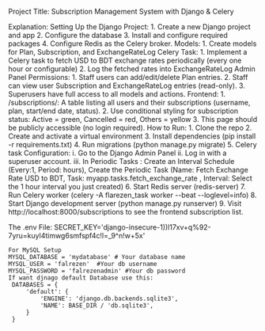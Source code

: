 Project Title: Subscription Management System with Django & Celery

Explanation:
Setting Up the Django Project:
    1. Create a new Django project and app
    2. Configure the database
    3. Install and configure required packages
    4. Configure Redis as the Celery broker.
Models: 
    1. Create models for Plan, Subscription, and ExchangeRateLog
Celery Task:
    1. Implement a Celery task to fetch USD to BDT exchange rates periodically (every one hour or configurable)
    2. Log the fetched rates into ExchangeRateLog
Admin Panel Permissions:
    1. Staff users can add/edit/delete Plan entries.
    2. Staff can view user Subscription and ExchangeRateLog entries (read-only).
    3. Superusers have full access to all models and actions.
Frontend:
    1. /subscriptions/: A table listing all users and their subscriptions (username, plan, start/end date, status).
    2. Use conditional styling for subscription status: Active = green, Cancelled = red, Others = yellow
    3. This page should be publicly accessible (no login required).
How to Run: 
    1. Clone the repo
    2. Create and activate a virtual environment
    3. Install dependencies (pip install -r requirements.txt)
    4. Run migrations (python manage.py migrate)
    5. Celery task Configuration: 
       i. Go to the Django Admin Panel
       ii. Log in with a superuser account.
       iii. In Periodic Tasks : 
               Create an Interval Schedule (Every:1, Period: hours), 
               Create the Periodic Task (Name: Fetch Exchange Rate USD to BDT, Task: myapp.tasks.fetch_exchange_rate , 
               Interval: Select the 1 hour interval you just created)
    6. Start Redis server (redis-server)
    7. Run Celery worker (celery -A flarezen_task worker --beat --loglevel=info)
    8. Start Django development server (python manage.py runserver)
    9. Visit http://localhost:8000/subscriptions to see the frontend subscription list.

The .env File: 
    SECRET_KEY='django-insecure-1))l17xv+q%92-7yru=kuyl4timwg6smfspf4c!l=_9^n!w+5x'

    For MySQL Setup 
    MYSQL_DATABASE = 'mydatabase' # Your database name
    MYSQL_USER = 'falrezen'  #Your db username
    MYSQL_PASSWORD = 'falrezenadmin' #Your db password
    If want djnago default Database use this:
     DATABASES = {
         'default': {
             'ENGINE': 'django.db.backends.sqlite3',
             'NAME': BASE_DIR / 'db.sqlite3',
         }
     }
